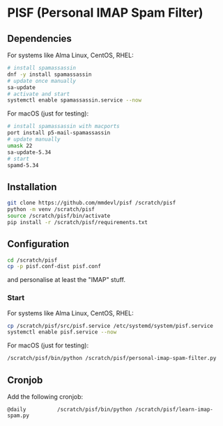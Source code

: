 # PISF (Personal IMAP Spam Filter)

## Dependencies

For systems like Alma Linux, CentOS, RHEL:

```bash
# install spamassassin
dnf -y install spamassassin
# update once manually
sa-update
# activate and start
systemctl enable spamassassin.service --now
```

For macOS (just for testing):

```bash
# install spamassassin with macports
port install p5-mail-spamassassin
# update manually
umask 22
sa-update-5.34
# start
spamd-5.34
```

## Installation

```bash
git clone https://github.com/mmdevl/pisf /scratch/pisf
python -m venv /scratch/pisf
source /scratch/pisf/bin/activate
pip install -r /scratch/pisf/requirements.txt
```

## Configuration

```bash
cd /scratch/pisf
cp -p pisf.conf-dist pisf.conf
```

and personalise at least the "IMAP" stuff.

### Start

For systems like Alma Linux, CentOS, RHEL:

```bash
cp /scratch/pisf/src/pisf.service /etc/systemd/system/pisf.service
systemctl enable pisf.service --now
```

For macOS (just for testing):

```bash
/scratch/pisf/bin/python /scratch/pisf/personal-imap-spam-filter.py
```

## Cronjob

Add the following cronjob:

```
@daily          /scratch/pisf/bin/python /scratch/pisf/learn-imap-spam.py
```
